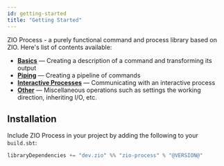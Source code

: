 ```yaml
---
id: getting-started
title: "Getting Started"
---
```


ZIO Process - a purely functional command and process library based on ZIO.
Here's list of contents available:

 - **[Basics](basics.md)** — Creating a description of a command and transforming its output
 - **[Piping](piping.md)** — Creating a pipeline of commands
 - **[Interactive Processes](interactive-processes.md)** — Communicating with an interactive process
 - **[Other](other.md)** — Miscellaneous operations such as settings the working direction, inheriting I/O, etc.

## Installation

Include ZIO Process in your project by adding the following to your `build.sbt`:

```scala
libraryDependencies += "dev.zio" %% "zio-process" % "@VERSION@"
```
